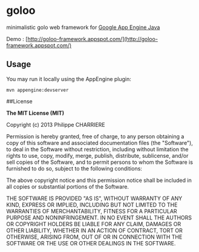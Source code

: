 goloo
=====

minimalistic golo web framework for [Google App Engine Java](http://code.google.com/appengine/)

Demo : [http://goloo-framework.appspot.com/](http://goloo-framework.appspot.com/)

## Usage

You may run it locally using the AppEngine plugin:

    mvn appengine:devserver


##License

**The MIT License (MIT)**

Copyright (c) 2013 Philippe CHARRIERE

Permission is hereby granted, free of charge, to any person obtaining a copy of
this software and associated documentation files (the "Software"), to deal in
the Software without restriction, including without limitation the rights to
use, copy, modify, merge, publish, distribute, sublicense, and/or sell copies of
the Software, and to permit persons to whom the Software is furnished to do so,
subject to the following conditions:

The above copyright notice and this permission notice shall be included in all
copies or substantial portions of the Software.

THE SOFTWARE IS PROVIDED "AS IS", WITHOUT WARRANTY OF ANY KIND, EXPRESS OR
IMPLIED, INCLUDING BUT NOT LIMITED TO THE WARRANTIES OF MERCHANTABILITY, FITNESS
FOR A PARTICULAR PURPOSE AND NONINFRINGEMENT. IN NO EVENT SHALL THE AUTHORS OR
COPYRIGHT HOLDERS BE LIABLE FOR ANY CLAIM, DAMAGES OR OTHER LIABILITY, WHETHER
IN AN ACTION OF CONTRACT, TORT OR OTHERWISE, ARISING FROM, OUT OF OR IN
CONNECTION WITH THE SOFTWARE OR THE USE OR OTHER DEALINGS IN THE SOFTWARE.
